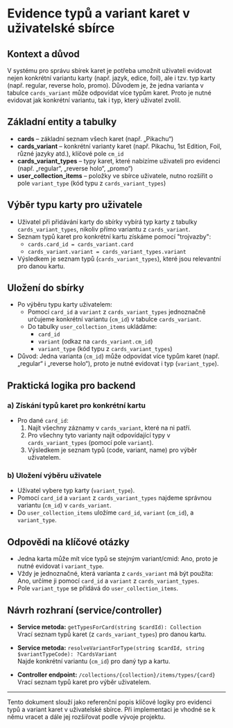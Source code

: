 # Evidence typů a variant karet v uživatelské sbírce

## Kontext a důvod

V systému pro správu sbírek karet je potřeba umožnit uživateli evidovat nejen konkrétní variantu karty (např. jazyk, edice, foil), ale i tzv. typ karty (např. regular, reverse holo, promo). Důvodem je, že jedna varianta v tabulce `cards_variant` může odpovídat více typům karet. Proto je nutné evidovat jak konkrétní variantu, tak i typ, který uživatel zvolil.

## Základní entity a tabulky
- **cards** – základní seznam všech karet (např. „Pikachu“)
- **cards_variant** – konkrétní varianty karet (např. Pikachu, 1st Edition, Foil, různé jazyky atd.), klíčové pole `cm_id`
- **cards_variant_types** – typy karet, které nabízíme uživateli pro evidenci (např. „regular“, „reverse holo“, „promo“)
- **user_collection_items** – položky ve sbírce uživatele, nutno rozšířit o pole `variant_type` (kód typu z `cards_variant_types`)

## Výběr typu karty pro uživatele
- Uživatel při přidávání karty do sbírky vybírá typ karty z tabulky `cards_variant_types`, nikoliv přímo variantu z `cards_variant`.
- Seznam typů karet pro konkrétní kartu získáme pomocí "trojvazby":
    - `cards.card_id = cards_variant.card`
    - `cards_variant.variant = cards_variant_types.variant`
- Výsledkem je seznam typů (`cards_variant_types`), které jsou relevantní pro danou kartu.

## Uložení do sbírky
- Po výběru typu karty uživatelem:
    - Pomocí `card_id` a `variant` z `cards_variant_types` jednoznačně určujeme konkrétní variantu (`cm_id`) v tabulce `cards_variant`.
    - Do tabulky `user_collection_items` ukládáme:
        - `card_id`
        - `variant` (odkaz na `cards_variant.cm_id`)
        - `variant_type` (kód typu z `cards_variant_types`)
- Důvod: Jedna varianta (`cm_id`) může odpovídat více typům karet (např. „regular“ i „reverse holo“), proto je nutné evidovat i typ (`variant_type`).

## Praktická logika pro backend

### a) Získání typů karet pro konkrétní kartu
- Pro dané `card_id`:
    1. Najít všechny záznamy v `cards_variant`, které na ni patří.
    2. Pro všechny tyto varianty najít odpovídající typy v `cards_variant_types` (pomocí pole `variant`).
    3. Výsledkem je seznam typů (code, variant, name) pro výběr uživatelem.

### b) Uložení výběru uživatele
- Uživatel vybere typ karty (`variant_type`).
- Pomocí `card_id` a `variant` z `cards_variant_types` najdeme správnou variantu (`cm_id`) v `cards_variant`.
- Do `user_collection_items` uložíme `card_id`, `variant` (`cm_id`), a `variant_type`.

## Odpovědi na klíčové otázky
- Jedna karta může mít více typů se stejným variant/cmid: Ano, proto je nutné evidovat i `variant_type`.
- Vždy je jednoznačné, která varianta z `cards_variant` má být použita: Ano, určíme ji pomocí `card_id` a `variant` z `cards_variant_types`.
- Pole `variant_type` se přidává do `user_collection_items`.

## Návrh rozhraní (service/controller)

- **Service metoda:**
  `getTypesForCard(string $cardId): Collection`  
  Vrací seznam typů karet (z `cards_variant_types`) pro danou kartu.

- **Service metoda:**
  `resolveVariantForType(string $cardId, string $variantTypeCode): ?CardsVariant`  
  Najde konkrétní variantu (`cm_id`) pro daný typ a kartu.

- **Controller endpoint:**
  `/collections/{collection}/items/types/{card}`  
  Vrací seznam typů karet pro výběr uživatelem.

---

Tento dokument slouží jako referenční popis klíčové logiky pro evidenci typů a variant karet v uživatelské sbírce. Při implementaci je vhodné se k němu vracet a dále jej rozšiřovat podle vývoje projektu. 